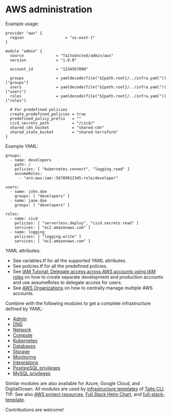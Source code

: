 # AWS administration

Example usage:

```
provider "aws" {
  region                  = "us-east-1"
}

module "admin" {
  source              = "TaitoUnited/admin/aws"
  version             = "1.0.0"

  account_id          = "1234567890"

  groups              = yamldecode(file("${path.root}/../infra.yaml"))["groups"]
  users               = yamldecode(file("${path.root}/../infra.yaml"))["users"]
  roles               = yamldecode(file("${path.root}/../infra.yaml"))["roles"]

  # For predefined policies
  create_predefined_policies = true
  predefined_policy_prefix   = ""
  cicd_secrets_path          = "/cicd/"
  shared_cdn_bucket          = "shared-cdn"
  shared_state_bucket        = "shared-terraform"
}
```

Example YAML:

```
groups:
  - name: developers
    path: /
    policies: [ "kubernetes.connect", "logging.read" ]
    assumeRoles:
      - "arn:aws:iam::56789012345:role/developer"

users:
  - name: john.doe
    groups: [ "developers" ]
  - name: jane.doe
    groups: [ "developers" ]

roles:
  - name: cicd
    policies: [ "serverless.deploy", "cicd.secrets.read" ]
    services: [ "ec2.amazonaws.com" ]
  - name: logging
    policies: [ "logging.write" ]
    services: [ "ec2.amazonaws.com" ]
```

YAML attributes:

- See variables.tf for all the supported YAML attributes.
- See policies.tf for all the predefined policies.
- See [IAM Tutorial: Delegate access across AWS accounts using IAM roles](https://docs.aws.amazon.com/IAM/latest/UserGuide/tutorial_cross-account-with-roles.html) on how to create separate development and production accounts and use assumeRoles to delegate access for users.
- See [AWS Organizations](https://aws.amazon.com/organizations/) on how to centrally manage multiple AWS accounts.

Combine with the following modules to get a complete infrastructure defined by YAML:

- [Admin](https://registry.terraform.io/modules/TaitoUnited/admin/aws)
- [DNS](https://registry.terraform.io/modules/TaitoUnited/dns/aws)
- [Network](https://registry.terraform.io/modules/TaitoUnited/network/aws)
- [Compute](https://registry.terraform.io/modules/TaitoUnited/compute/aws)
- [Kubernetes](https://registry.terraform.io/modules/TaitoUnited/kubernetes/aws)
- [Databases](https://registry.terraform.io/modules/TaitoUnited/databases/aws)
- [Storage](https://registry.terraform.io/modules/TaitoUnited/storage/aws)
- [Monitoring](https://registry.terraform.io/modules/TaitoUnited/monitoring/aws)
- [Integrations](https://registry.terraform.io/modules/TaitoUnited/integrations/aws)
- [PostgreSQL privileges](https://registry.terraform.io/modules/TaitoUnited/privileges/postgresql)
- [MySQL privileges](https://registry.terraform.io/modules/TaitoUnited/privileges/mysql)

Similar modules are also available for Azure, Google Cloud, and DigitalOcean. All modules are used by [infrastructure templates](https://taitounited.github.io/taito-cli/templates#infrastructure-templates) of [Taito CLI](https://taitounited.github.io/taito-cli/). TIP: See also [AWS project resources](https://registry.terraform.io/modules/TaitoUnited/project-resources/aws), [Full Stack Helm Chart](https://github.com/TaitoUnited/taito-charts/blob/master/full-stack), and [full-stack-template](https://github.com/TaitoUnited/full-stack-template).

Contributions are welcome!
